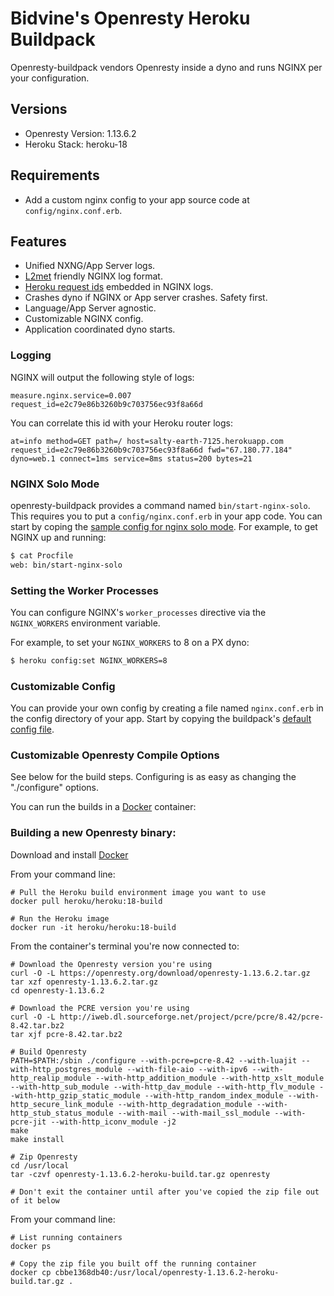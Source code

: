 # Bidvine's Openresty Heroku Buildpack

Openresty-buildpack vendors Openresty inside a dyno and runs NGINX per your configuration.

## Versions

* Openresty Version: 1.13.6.2
* Heroku Stack: heroku-18

## Requirements

* Add a custom nginx config to your app source code at `config/nginx.conf.erb`.

## Features

* Unified NXNG/App Server logs.
* [L2met](https://github.com/ryandotsmith/l2met) friendly NGINX log format.
* [Heroku request ids](https://devcenter.heroku.com/articles/http-request-id) embedded in NGINX logs.
* Crashes dyno if NGINX or App server crashes. Safety first.
* Language/App Server agnostic.
* Customizable NGINX config.
* Application coordinated dyno starts.

### Logging

NGINX will output the following style of logs:

```
measure.nginx.service=0.007 request_id=e2c79e86b3260b9c703756ec93f8a66d
```

You can correlate this id with your Heroku router logs:

```
at=info method=GET path=/ host=salty-earth-7125.herokuapp.com request_id=e2c79e86b3260b9c703756ec93f8a66d fwd="67.180.77.184" dyno=web.1 connect=1ms service=8ms status=200 bytes=21
```

### NGINX Solo Mode

openresty-buildpack provides a command named `bin/start-nginx-solo`.
This requires you to put a `config/nginx.conf.erb` in your app code. You can start by coping the [sample config for nginx solo mode](config/nginx-solo-sample.conf.erb).
For example, to get NGINX up and running:

```bash
$ cat Procfile
web: bin/start-nginx-solo
```

### Setting the Worker Processes

You can configure NGINX's `worker_processes` directive via the
`NGINX_WORKERS` environment variable.

For example, to set your `NGINX_WORKERS` to 8 on a PX dyno:

```bash
$ heroku config:set NGINX_WORKERS=8
```

### Customizable Config

You can provide your own config by creating a file named `nginx.conf.erb` in the config directory of your app. Start by copying the buildpack's [default config file](config/nginx.conf.erb).

### Customizable Openresty Compile Options

See below for the build steps. Configuring is as easy as changing the "./configure" options.

You can run the builds in a [Docker](https://www.docker.com/) container:


### Building a new Openresty binary:

Download and install [Docker](https://www.docker.com/)

From your command line:
```
# Pull the Heroku build environment image you want to use
docker pull heroku/heroku:18-build

# Run the Heroku image
docker run -it heroku/heroku:18-build
```

From the container's terminal you're now connected to:
```
# Download the Openresty version you're using
curl -O -L https://openresty.org/download/openresty-1.13.6.2.tar.gz
tar xzf openresty-1.13.6.2.tar.gz
cd openresty-1.13.6.2

# Download the PCRE version you're using
curl -O -L http://iweb.dl.sourceforge.net/project/pcre/pcre/8.42/pcre-8.42.tar.bz2
tar xjf pcre-8.42.tar.bz2

# Build Openresty
PATH=$PATH:/sbin ./configure --with-pcre=pcre-8.42 --with-luajit --with-http_postgres_module --with-file-aio --with-ipv6 --with-http_realip_module --with-http_addition_module --with-http_xslt_module --with-http_sub_module --with-http_dav_module --with-http_flv_module --with-http_gzip_static_module --with-http_random_index_module --with-http_secure_link_module --with-http_degradation_module --with-http_stub_status_module --with-mail --with-mail_ssl_module --with-pcre-jit --with-http_iconv_module -j2
make
make install

# Zip Openresty
cd /usr/local
tar -czvf openresty-1.13.6.2-heroku-build.tar.gz openresty

# Don't exit the container until after you've copied the zip file out of it below
```

From your command line:
```
# List running containers
docker ps

# Copy the zip file you built off the running container
docker cp cbbe1368db40:/usr/local/openresty-1.13.6.2-heroku-build.tar.gz .
```
